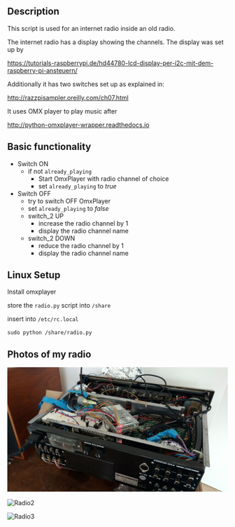 ## Description

This script is used for an internet radio inside an old radio.

The internet radio has a display showing the channels. The display was set up by

https://tutorials-raspberrypi.de/hd44780-lcd-display-per-i2c-mit-dem-raspberry-pi-ansteuern/

Additionally it has two switches set up as explained in:

http://razzpisampler.oreilly.com/ch07.html

It uses OMX player to play music after

http://python-omxplayer-wrapper.readthedocs.io

## Basic functionality

* Switch ON
   * if not `already_playing`
     * Start OmxPlayer with radio channel of choice
     * set `already_playing` to *true*
* Switch OFF
   * try to switch OFF OmxPlayer
   * set `already_playing` to *false*
   + switch_2 UP
     * increase the radio channel by 1
     * display the radio channel name
   * switch_2 DOWN
     * reduce the radio channel by 1
     * display the radio channel name

## Linux Setup

Install omxplayer

store the `radio.py` script into `/share`

insert into `/etc/rc.local`
```
sudo python /share/radio.py
```

## Photos of my radio

![Radio1](https://raw.githubusercontent.com/zappingseb/raspberry_pi_internet_radio/master/images/ima3.jpeg)

![Radio2](https://raw.githubusercontent.com/zappingseb/raspberry_pi_internet_radio/master/images/ima2.jpeg)

![Radio3](https://raw.githubusercontent.com/zappingseb/raspberry_pi_internet_radio/master/images/ima1.jpg)
